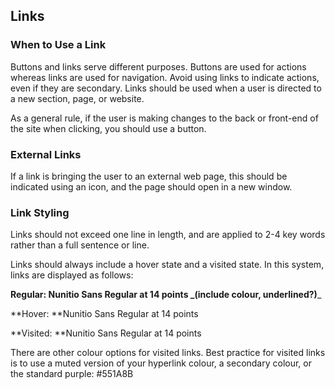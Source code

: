 ## Links

### When to Use a Link

Buttons and links serve different purposes. Buttons are used for actions whereas links are  used for navigation. Avoid using links to indicate actions, even if they are secondary. Links should be used when a user is directed to a new section,  page, or website.

As a general rule, if the user is making changes to the back or front-end of the site when clicking, you should use a button.

### External Links

If a link is bringing the user to an external web page, this should be indicated using an icon, and the page should open in a new window.

### Link Styling

Links should not exceed one line in length, and are applied to 2-4 key words rather than a full sentence or line.

Links should always include a hover state and a visited state. In this system, links are displayed as follows:

**Regular: **Nunitio Sans Regular at 14 points  _**\(include colour, underlined?\)**_

**Hover: **Nunitio Sans Regular at 14 points

**Visited: **Nunitio Sans Regular at 14 points

There are other colour options for visited links. Best practice for visited links is to use a muted version of your hyperlink colour, a secondary colour, or the standard purple: \#551A8B

